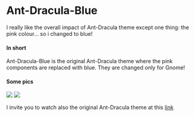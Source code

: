 # Ant-Dracula-Blue
I really like the overall impact of Ant-Dracula theme except one thing: the pink colour... so i changed to blue!
#### In short
Ant-Dracula-Blue is the original Ant-Dracula theme where the pink components are replaced with blue. They are changed only for Gnome!
#### Some pics
![](https://image.ibb.co/bBEVtS/Screenshot_from_2018_03_03_22_57_40.png "")
![](https://image.ibb.co/fVYtf7/Screenshot_from_2018_03_03_23_06_29.png "")

I invite you to watch also  the original Ant-Dracula theme at this [link](https://github.com/EliverLara/Ant-Dracula)
